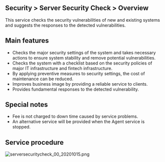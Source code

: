 ## Security > Server Security Check > Overview

This service checks the security vulnerabilities of new and existing systems and suggests the responses to the detected vulnerabilities.

## Main features

* Checks the major security settings of the system and takes necessary actions to ensure system stability and remove potential vulnerabilities.
* Checks the system with a checklist based on the security policies of major IT infrastructure and fintech infrastructure.
* By applying preventive measures to security settings, the cost of maintenance can be reduced.
* Improves business image by providing a reliable service to clients.
* Provides fundamental responses to the detected vulnerability.

## Special notes

* Fee is not charged to down time caused by service problems.
* An alternative service will be provided when the Agent service is stopped.

## Service procedure

![serversecuritycheck_00_20201015.png](https://static.toastoven.net/prod_serversecuritycheck/serversecuritycheck_00_20201020.png)
